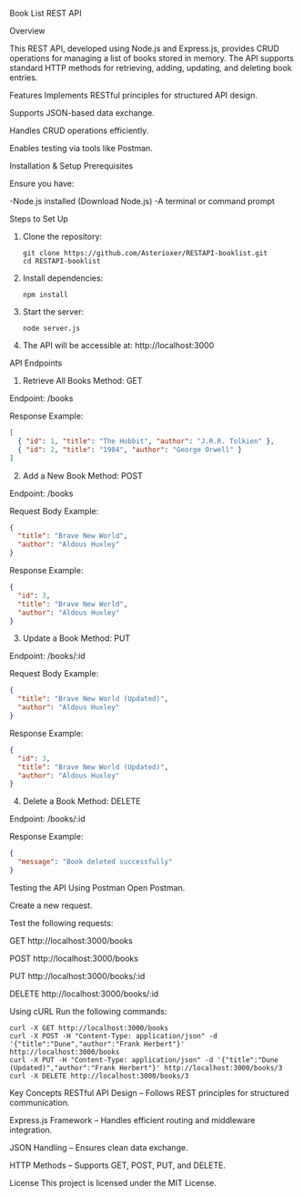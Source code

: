 Book List REST API

Overview

This REST API, developed using Node.js and Express.js, provides CRUD operations for managing a list of books stored in memory. The API supports standard HTTP methods for retrieving, adding, updating, and deleting book entries.

Features
Implements RESTful principles for structured API design.

Supports JSON-based data exchange.

Handles CRUD operations efficiently.

Enables testing via tools like Postman.

Installation & Setup
Prerequisites

Ensure you have:

-Node.js installed (Download Node.js)
-A terminal or command prompt

Steps to Set Up

1. Clone the repository:
   ```
   git clone https://github.com/Asterioxer/RESTAPI-booklist.git
   cd RESTAPI-booklist

2. Install dependencies:
   ```
   npm install

3. Start the server:
   ```
   node server.js

4. The API will be accessible at: http://localhost:3000


API Endpoints
1. Retrieve All Books
Method: GET

Endpoint: /books

Response Example:

```json
[
  { "id": 1, "title": "The Hobbit", "author": "J.R.R. Tolkien" },
  { "id": 2, "title": "1984", "author": "George Orwell" }
]
```

2. Add a New Book
Method: POST

Endpoint: /books

Request Body Example:

```json
{
  "title": "Brave New World",
  "author": "Aldous Huxley"
}
```
Response Example:

```json
{
  "id": 3,
  "title": "Brave New World",
  "author": "Aldous Huxley"
}
```

3. Update a Book
Method: PUT

Endpoint: /books/:id

Request Body Example:
```json
{
  "title": "Brave New World (Updated)",
  "author": "Aldous Huxley"
}
```
Response Example:
```json
{
  "id": 3,
  "title": "Brave New World (Updated)",
  "author": "Aldous Huxley"
}
```

4. Delete a Book
Method: DELETE

Endpoint: /books/:id

Response Example:
```json
{
  "message": "Book deleted successfully"
}
```


Testing the API
Using Postman
Open Postman.

Create a new request.

Test the following requests:

GET http://localhost:3000/books

POST http://localhost:3000/books

PUT http://localhost:3000/books/:id

DELETE http://localhost:3000/books/:id

Using cURL
Run the following commands:

```
curl -X GET http://localhost:3000/books
curl -X POST -H "Content-Type: application/json" -d '{"title":"Dune","author":"Frank Herbert"}' http://localhost:3000/books
curl -X PUT -H "Content-Type: application/json" -d '{"title":"Dune (Updated)","author":"Frank Herbert"}' http://localhost:3000/books/3
curl -X DELETE http://localhost:3000/books/3
```

Key Concepts
RESTful API Design – Follows REST principles for structured communication.

Express.js Framework – Handles efficient routing and middleware integration.

JSON Handling – Ensures clean data exchange.

HTTP Methods – Supports GET, POST, PUT, and DELETE.

License
This project is licensed under the MIT License.
